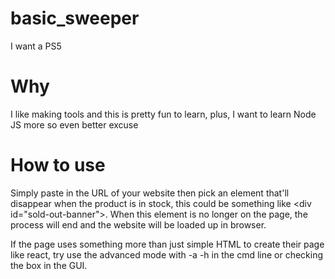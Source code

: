# basic_sweeper
I want a PS5

# Why
I like making tools and this is pretty fun to learn, plus, I want to learn Node JS more so even better excuse

# How to use
Simply paste in the URL of your website then pick an element that'll disappear when the product is in stock, this could be something like \<div id="sold-out-banner">. 
When this element is no longer on the page, the process will end and the website will be loaded up in browser.
  
If the page uses something more than just simple HTML to create their page like react, try use the advanced mode with -a -h in the cmd line or checking the box in the GUI.

